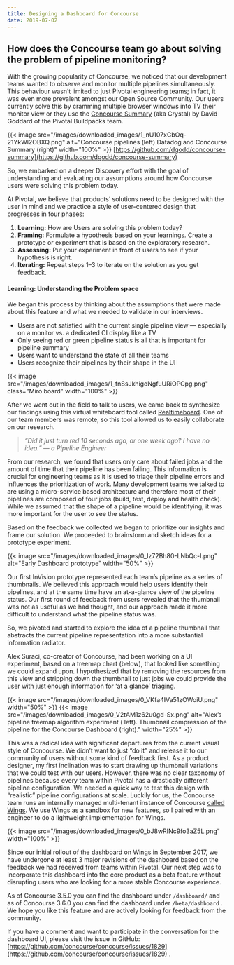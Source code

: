 ```yaml
---
title: Designing a Dashboard for Concourse
date: 2019-07-02
---
```


## How does the Concourse team go about solving the problem of pipeline monitoring?

With the growing popularity of Concourse, we noticed that our development teams wanted to observe and monitor multiple
pipelines simultaneously. This behaviour wasn’t limited to just Pivotal engineering teams; in fact, it was even more
prevalent amongst our Open Source Community. Our users currently solve this by cramming multiple browser windows into TV
their monitor view or they use the [Concourse Summary](https://github.com/dgodd/concourse-summary) (aka Crystal) by
David Goddard of the Pivotal Buildpacks team.

<!-- more -->

{{< image src="/images/downloaded_images/1_nU107xCbOq-21YkWl2OBXQ.png" alt="Concourse pipelines (left) Datadog and
Concourse Summary (right)" width="100%" >}}
[https://github.com/dgodd/concourse-summary](https://github.com/dgodd/concourse-summary)

So, we embarked on a deeper Discovery effort with the goal of understanding and evaluating our assumptions around how
Concourse users were solving this problem today.

At Pivotal, we believe that products’ solutions need to be designed with the user in mind and we practice a style of
user-centered design that progresses in four phases:

1. **Learning:** How are Users are solving this problem today?
2. **Framing:** Formulate a hypothesis based on your learnings. Create a prototype or experiment that is based on the
   exploratory research.
3. **Assessing:** Put your experiment in front of users to see if your hypothesis is right.
4. **Iterating:** Repeat steps 1–3 to iterate on the solution as you get feedback.

#### Learning: Understanding the Problem space

We began this process by thinking about the assumptions that were made about this feature and what we needed to validate
in our interviews.

- Users are not satisfied with the current single pipeline view — especially on a monitor vs. a dedicated CI display
  like a TV
- Only seeing red or green pipeline status is all that is important for pipeline summary
- Users want to understand the state of all their teams
- Users recognize their pipelines by their shape in the UI

{{< image src="/images/downloaded_images/1_fnSsJkhigoNgfuURiOPCpg.png" class="Miro board" width="100%" >}}

After we went out in the field to talk to users, we came back to synthesize our findings using this virtual whiteboard
tool called [Realtimeboard](https://realtimeboard.com/app/board/o9J_k0EAilo=/). One of our team members was remote, so
this tool allowed us to easily collaborate on our research.

> _“Did it just turn red 10 seconds ago, or one week ago? I have no idea.” — a Pipeline Engineer_

From our research, we found that users only care about failed jobs and the amount of time that their pipeline has been
failing. This information is crucial for engineering teams as it is used to triage their pipeline errors and influences
the prioritization of work. Many development teams we talked to are using a micro-service based architecture and
therefore most of their pipelines are composed of four jobs (build, test, deploy and health check). While we assumed
that the shape of a pipeline would be identifying, it was more important for the user to see the status.

Based on the feedback we collected we began to prioritize our insights and frame our solution. We proceeded to
brainstorm and sketch ideas for a prototype experiment.

{{< image src="/images/downloaded_images/0_Iz72Bh80-LNbQc-I.png" alt="Early Dashboard prototype" width="50%" >}}

Our first InVision prototype represented each team’s pipeline as a series of thumbnails. We believed this approach would
help users identify their pipelines, and at the same time have an at-a-glance view of the pipeline status. Our first
round of feedback from users revealed that the thumbnail was not as useful as we had thought, and our approach made it
more difficult to understand what the pipeline status was.

So, we pivoted and started to explore the idea of a pipeline thumbnail that abstracts the current pipeline
representation into a more substantial information radiator.

Alex Suraci, co-creator of Concourse, had been working on a UI experiment, based on a treemap chart (below), that looked
like something we could expand upon. I hypothesized that by removing the resources from this view and stripping down the
thumbnail to just jobs we could provide the user with just enough information for ‘at a glance’ triaging.

{{< image src="/images/downloaded_images/0_VKfa4IVa51zOWoiU.png" width="50%" >}}
{{< image src="/images/downloaded_images/0_V2tAM1z62u0gd-Sx.png" alt="Alex’s pipeline treemap algorithm experiment (
left). Thumbnail compression of the pipeline for the Concourse Dashboard (right)." width="25%" >}}

This was a radical idea with significant departures from the current visual style of Concourse. We didn’t want to just
“do it” and release it to our community of users without some kind of feedback first. As a product designer, my first
inclination was to start drawing up thumbnail variations that we could test with our users. However, there was no clear
taxonomy of pipelines because every team within Pivotal has a drastically different pipeline configuration. We needed a
quick way to test this design with “realistic” pipeline configurations at scale. Luckily for us, the Concourse team runs
an internally managed multi-tenant instance of
Concourse [called Wings](https://medium.com/concourse-ci/earning-our-wings-a0c307fa73e6). We use Wings as a sandbox for
new features, so I paired with an engineer to do a lightweight implementation for Wings.

{{< image src="/images/downloaded_images/0_bJ8wRINc9fo3aZ5L.png" width="100%" >}}

Since our initial rollout of the dashboard on Wings in September 2017, we have undergone at least 3 major revisions of
the dashboard based on the feedback we had received from teams within Pivotal. Our next step was to incorporate this
dashboard into the core product as a beta feature without disrupting users who are looking for a more stable Concourse
experience.

As of Concourse 3.5.0 you can find the dashboard under `/dashboard/` and as of Concourse 3.6.0 you can find the
dashboard under `/beta/dashboard` . We hope you like this feature and are actively looking for feedback from the
community.

If you have a comment and want to participate in the conversation for the dashboard UI, please visit the issue in
GitHub: [https://github.com/concourse/concourse/issues/1829](https://github.com/concourse/concourse/issues/1829) .


